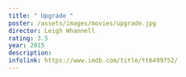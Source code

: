 ```yaml
---
title: " Upgrade "
poster: /assets/images/movies/upgrade.jpg
director: Leigh Whannell
rating: 3.5
year: 2015
description:
infolink: https://www.imdb.com/title/tt6499752/
---
```


